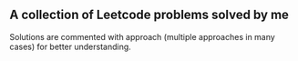 
<h2> A collection of Leetcode problems solved by me </h2>

<p>Solutions are commented with approach (multiple approaches in many cases) for better understanding.</P>